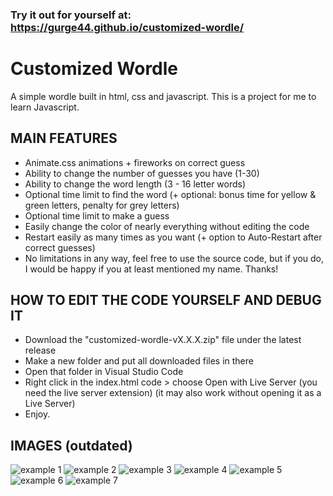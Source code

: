 ### Try it out for yourself at: https://gurge44.github.io/customized-wordle/

# Customized Wordle
A simple wordle built in html, css and javascript. This is a project for me to learn Javascript.

## MAIN FEATURES
- Animate.css animations + fireworks on correct guess
- Ability to change the number of guesses you have (1-30)
- Ability to change the word length (3 - 16 letter words)
- Optional time limit to find the word (+ optional: bonus time for yellow & green letters, penalty for grey letters)
- Optional time limit to make a guess
- Easily change the color of nearly everything without editing the code
- Restart easily as many times as you want (+ option to Auto-Restart after correct guesses)
- No limitations in any way, feel free to use the source code, but if you do, I would be happy if you at least mentioned my name. Thanks!

## HOW TO EDIT THE CODE YOURSELF AND DEBUG IT
- Download the "customized-wordle-vX.X.X.zip" file under the latest release
- Make a new folder and put all downloaded files in there
- Open that folder in Visual Studio Code
- Right click in the index.html code > choose Open with Live Server (you need the live server extension) (it may also work without opening it as a Live Server)
- Enjoy.

## IMAGES (outdated)
![example 1](https://i.imgur.com/fy1cvUm.png)
![example 2](https://i.imgur.com/wNqWHXt.png)
![example 3](https://i.imgur.com/28uSViU.png)
![example 4](https://i.imgur.com/IpU7q7K.png)
![example 5](https://i.imgur.com/HwnvEDP.png)
![example 6](https://i.imgur.com/7zTnmHb.png)
![example 7](https://i.imgur.com/G7nju0n.png)
